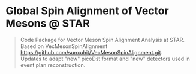 # Global Spin Alignment of Vector Mesons @ STAR

> Code Package for Vector Meson Spin Alignment Analysis at STAR.    
> Based on VecMesonSpinAlignment <https://github.com/sunxuhit/VecMesonSpinAlignment.git>.    
> Updates to adapt "new" picoDst format and "new" detectors used in event plan reconstruction.    

